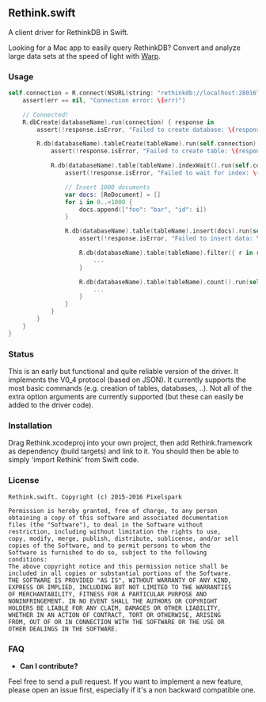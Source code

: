 Rethink.swift
-------------

A client driver for RethinkDB in Swift.

Looking for a Mac app to easily query RethinkDB? Convert and analyze large data sets at the speed of light with [Warp](http://warp.one). 

### Usage

```swift
self.connection = R.connect(NSURL(string: "rethinkdb://localhost:28016")!) { err in
	assert(err == nil, "Connection error: \(err)")

	// Connected!
	R.dbCreate(databaseName).run(connection) { response in
		assert(!response.isError, "Failed to create database: \(response)")

		R.db(databaseName).tableCreate(tableName).run(self.connection) { response in
			assert(!response.isError, "Failed to create table: \(response)")

			R.db(databaseName).table(tableName).indexWait().run(self.connection) { response in
				assert(!response.isError, "Failed to wait for index: \(response)")

				// Insert 1000 documents
				var docs: [ReDocument] = []
				for i in 0..<1000 {
					docs.append(["foo": "bar", "id": i])
				}

				R.db(databaseName).table(tableName).insert(docs).run(self.connection) { response in
					assert(!response.isError, "Failed to insert data: \(response)")

					R.db(databaseName).table(tableName).filter({ r in return r["foo"].eq(R.expr("bar")) }).run(self.connection) { response in 
						...
					}

					R.db(databaseName).table(tableName).count().run(self.connection) { response in
						...
					}
				}
			}
		}
	}
}
```

### Status

This is an early but functional and quite reliable version of the driver. It implements the V0_4 protocol (based on JSON). It currently supports
the most basic commands (e.g. creation of tables, databases, ..). Not all of the extra option arguments are currently supported (but these
can easily be added to the driver code).

### Installation

Drag Rethink.xcodeproj into your own project, then add Rethink.framework as dependency (build targets) and link to it.
You should then be able to simply 'import Rethink' from Swift code.

### License

```
Rethink.swift. Copyright (c) 2015-2016 Pixelspark

Permission is hereby granted, free of charge, to any person
obtaining a copy of this software and associated documentation
files (the "Software"), to deal in the Software without
restriction, including without limitation the rights to use,
copy, modify, merge, publish, distribute, sublicense, and/or sell
copies of the Software, and to permit persons to whom the
Software is furnished to do so, subject to the following
conditions:
The above copyright notice and this permission notice shall be
included in all copies or substantial portions of the Software.
THE SOFTWARE IS PROVIDED "AS IS", WITHOUT WARRANTY OF ANY KIND,
EXPRESS OR IMPLIED, INCLUDING BUT NOT LIMITED TO THE WARRANTIES
OF MERCHANTABILITY, FITNESS FOR A PARTICULAR PURPOSE AND
NONINFRINGEMENT. IN NO EVENT SHALL THE AUTHORS OR COPYRIGHT
HOLDERS BE LIABLE FOR ANY CLAIM, DAMAGES OR OTHER LIABILITY,
WHETHER IN AN ACTION OF CONTRACT, TORT OR OTHERWISE, ARISING
FROM, OUT OF OR IN CONNECTION WITH THE SOFTWARE OR THE USE OR
OTHER DEALINGS IN THE SOFTWARE.
```

### FAQ

- __Can I contribute?__

Feel free to send a pull request. If you want to implement a new feature, please open
an issue first, especially if it's a non backward compatible one.